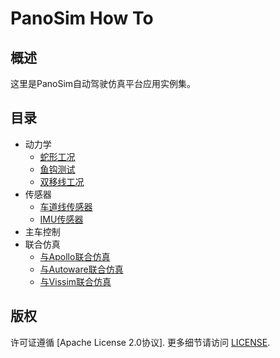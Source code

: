 # PanoSim How To

## 概述
这里是PanoSim自动驾驶仿真平台应用实例集。

## 目录
- 动力学
  - [蛇形工况](#todo)
  - [鱼钩测试](#todo)
  - [双移线工况](#todo)
- 传感器
  - [车道线传感器](#todo)
  - [IMU传感器](#todo)
- 主车控制
- 联合仿真
  - [与Apollo联合仿真](https://github.com/liyanlee/PanoSim_Apollo_Bridge)
  - [与Autoware联合仿真](https://github.com/wobuzhuchele/PanoSim-Autoware)
  - [与Vissim联合仿真](https://github.com/liyanlee/PanoSim_Vissim_Bridge)

## 版权
许可证遵循 [Apache License 2.0协议]. 更多细节请访问 [LICENSE](https://gitee.com/wobuzhuchele/panosim-autoware/blob/master/Autoware/LICENSE).
